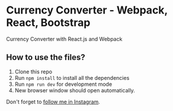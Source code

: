 # Currency Converter - Webpack, React, Bootstrap

Currency Converter with React.js and Webpack

## How to use the files?

1. Clone this repo
2. Run `npm install` to install all the dependencies
3. Run `npm run dev` for development mode
4. New browser window should open automatically.

Don't forget to [follow me in Instagram](https://www.instagram.com/mahabub.hossain_/).